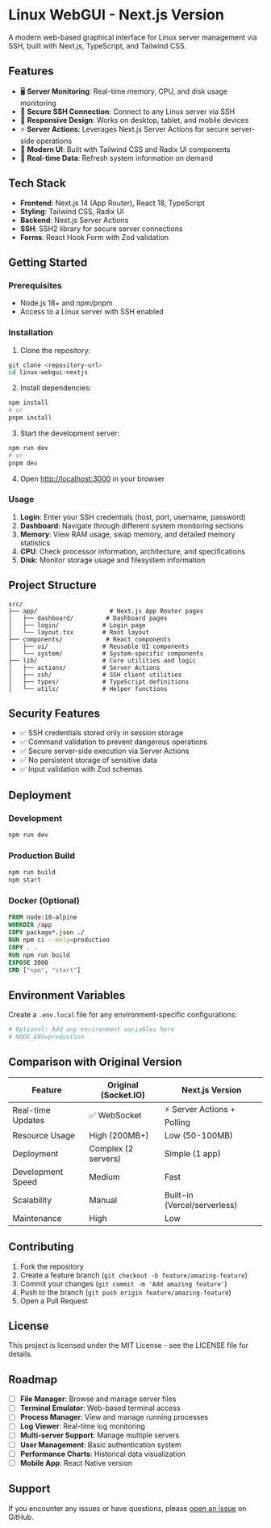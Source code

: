 # Linux WebGUI - Next.js Version

A modern web-based graphical interface for Linux server management via SSH, built with Next.js, TypeScript, and Tailwind CSS.

## Features

- 🖥️ **Server Monitoring**: Real-time memory, CPU, and disk usage monitoring
- 🔐 **Secure SSH Connection**: Connect to any Linux server via SSH
- 📱 **Responsive Design**: Works on desktop, tablet, and mobile devices
- ⚡ **Server Actions**: Leverages Next.js Server Actions for secure server-side operations
- 🎨 **Modern UI**: Built with Tailwind CSS and Radix UI components
- 🔄 **Real-time Data**: Refresh system information on demand

## Tech Stack

- **Frontend**: Next.js 14 (App Router), React 18, TypeScript
- **Styling**: Tailwind CSS, Radix UI
- **Backend**: Next.js Server Actions
- **SSH**: SSH2 library for secure server connections
- **Forms**: React Hook Form with Zod validation

## Getting Started

### Prerequisites

- Node.js 18+ and npm/pnpm
- Access to a Linux server with SSH enabled

### Installation

1. Clone the repository:
```bash
git clone <repository-url>
cd linux-webgui-nextjs
```

2. Install dependencies:
```bash
npm install
# or
pnpm install
```

3. Start the development server:
```bash
npm run dev
# or
pnpm dev
```

4. Open [http://localhost:3000](http://localhost:3000) in your browser

### Usage

1. **Login**: Enter your SSH credentials (host, port, username, password)
2. **Dashboard**: Navigate through different system monitoring sections
3. **Memory**: View RAM usage, swap memory, and detailed memory statistics
4. **CPU**: Check processor information, architecture, and specifications
5. **Disk**: Monitor storage usage and filesystem information

## Project Structure

```
src/
├── app/                    # Next.js App Router pages
│   ├── dashboard/         # Dashboard pages
│   ├── login/            # Login page
│   └── layout.tsx        # Root layout
├── components/            # React components
│   ├── ui/               # Reusable UI components
│   └── system/           # System-specific components
├── lib/                  # Core utilities and logic
│   ├── actions/          # Server Actions
│   ├── ssh/              # SSH client utilities
│   ├── types/            # TypeScript definitions
│   └── utils/            # Helper functions
```

## Security Features

- ✅ SSH credentials stored only in session storage
- ✅ Command validation to prevent dangerous operations
- ✅ Secure server-side execution via Server Actions
- ✅ No persistent storage of sensitive data
- ✅ Input validation with Zod schemas

## Deployment

### Development
```bash
npm run dev
```

### Production Build
```bash
npm run build
npm start
```

### Docker (Optional)
```dockerfile
FROM node:18-alpine
WORKDIR /app
COPY package*.json ./
RUN npm ci --only=production
COPY . .
RUN npm run build
EXPOSE 3000
CMD ["npm", "start"]
```

## Environment Variables

Create a `.env.local` file for any environment-specific configurations:

```bash
# Optional: Add any environment variables here
# NODE_ENV=production
```

## Comparison with Original Version

| Feature | Original (Socket.IO) | Next.js Version |
|---------|---------------------|-----------------|
| Real-time Updates | ✅ WebSocket | ⚡ Server Actions + Polling |
| Resource Usage | High (200MB+) | Low (50-100MB) |
| Deployment | Complex (2 servers) | Simple (1 app) |
| Development Speed | Medium | Fast |
| Scalability | Manual | Built-in (Vercel/serverless) |
| Maintenance | High | Low |

## Contributing

1. Fork the repository
2. Create a feature branch (`git checkout -b feature/amazing-feature`)
3. Commit your changes (`git commit -m 'Add amazing feature'`)
4. Push to the branch (`git push origin feature/amazing-feature`)
5. Open a Pull Request

## License

This project is licensed under the MIT License - see the LICENSE file for details.

## Roadmap

- [ ] **File Manager**: Browse and manage server files
- [ ] **Terminal Emulator**: Web-based terminal access
- [ ] **Process Manager**: View and manage running processes
- [ ] **Log Viewer**: Real-time log monitoring
- [ ] **Multi-server Support**: Manage multiple servers
- [ ] **User Management**: Basic authentication system
- [ ] **Performance Charts**: Historical data visualization
- [ ] **Mobile App**: React Native version

## Support

If you encounter any issues or have questions, please [open an issue](https://github.com/your-repo/issues) on GitHub.